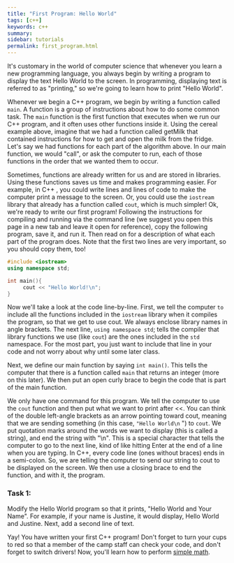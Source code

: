 ```yaml
---
title: "First Program: Hello World"
tags: [c++]
keywords: c++
summary:
sidebar: tutorials
permalink: first_program.html
---
```



It's customary in the world of computer science that whenever you learn a new programming language, you always begin by writing a program to display the text Hello World to the screen. In programming, displaying text is referred to as "printing," so we're going to learn how to print "Hello World".

Whenever we begin a C++ program, we begin by writing a function called `main`. A function is a group of instructions about how to do some common task. The `main` function is the first function that executes when we run our C++ program, and it often uses other functions inside it. Using the cereal example above, imagine that we had a function called getMilk that contained instructions for how to get and open the milk from the fridge. Let's say we had functions for each part of the algorithm above. In our main function, we would "call", or ask the computer to run, each of those functions in the order that we wanted them to occur.

Sometimes, functions are already written for us and are stored in libraries. Using these functions saves us time and makes programming easier. For example, in C++ , you could write lines and lines of code to make the computer print a message to the screen. Or, you could use the `iostream` library that already has a function called `cout`, which is much simpler!
Ok, we're ready to write our first program! Following the instructions for compiling and running via the command line (we suggest you open this page in a new tab and leave it open for reference), copy the following program, save it, and run it. Then read on for a description of what each part of the program does. Note that the first two lines are very important, so you should copy them, too!

```cpp
#include <iostream>
using namespace std;

int main(){
     cout << "Hello World!\n";
}
```

Now we'll take a look at the code line-by-line. First, we tell the computer `to` include all the functions included in the `iostream` library when it compiles the program, so that we get to use cout. We always enclose library names in angle brackets. The next line, `using namespace std`; tells the compiler that library functions we use (like `cout`) are the ones included in the `std` namespace. For the most part, you just want to include that line in your code and not worry about why until some later class.

Next, we define our main function by saying `int main()`. This tells the computer that there is a function called `main` that returns an integer (more on this later). We then put an open curly brace to begin the code that is part of the main function.

We only have one command for this program. We tell the computer to use the `cout` function and then put what we want to print after <<. You can think of the double left-angle brackets as an arrow pointing toward cout, meaning that we are sending something (in this case, `"Hello World\n` ") to `cout`. We put quotation marks around the words we want to display (this is called a string), and end the string with "\n". This is a special character that tells the computer to go to the next line, kind of like hitting Enter at the end of a line when you are typing. In C++, every code line (ones without braces) ends in a semi-colon. So, we are telling the computer to send our string to cout to be displayed on the screen. We then use a closing brace to end the function, and with it, the program.

### Task 1:
Modify the Hello World program so that it prints, "Hello World and Your Name". For example, if your name is Justine, it would display, Hello World and Justine. Next, add a second line of text.

Yay! You have written your first C++ program!
Don't forget to turn your cups to red so that a member of the camp staff can check your code, and don't forget to switch drivers!
Now, you'll learn how to perform [simple math](simple_math_user_input.html).
